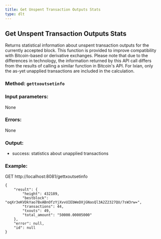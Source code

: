 ```yaml
---
title: Get Unspent Transaction Outputs Stats
type: dlt
---
```

## Get Unspent Transaction Outputs Stats
Returns statistical information about unspent transaction outputs for the currently accepted block. This function is provided
to improve compatibility with Bitcoin-based or derivative exchanges.
Please note that due to the differences in technology, the information returned by this API call differs from the results of calling
a similar function in Bitcoin's API.
For Ixian, only the as-yet unapplied transactions are included in the calculation.
### Method: `gettxoutsetinfo`
### Input parameters:
None

### Errors:
None

### Output:
- success: statistics about unapplied transactions

### Example:
GET http://localhost:8081/gettxoutsetinfo

```
{
	"result": {
		"height": 432189,
		"bestblock": "oqXr3eKVDkYao7BxABnOfzYjXvvUIEbWeDXjGNasQl3A2Z2327QU/7sW3rw=",
		"transactions": 44,
		"txouts": 49,
		"total_amount": "50000.00005000"
	},
	"error": null,
	"id": null
}
```